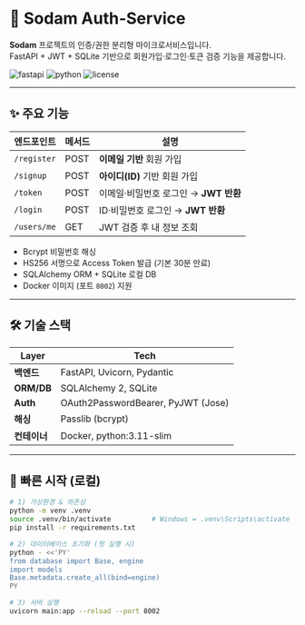 # 🔐 Sodam Auth-Service

**Sodam** 프로젝트의 인증/권한 분리형 마이크로서비스입니다.  
FastAPI + JWT + SQLite 기반으로 회원가입·로그인·토큰 검증 기능을 제공합니다.

![fastapi](https://img.shields.io/badge/FastAPI-0.111.0-009688?logo=fastapi&logoColor=white)
![python](https://img.shields.io/badge/python-3.11-blue)
![license](https://img.shields.io/badge/license-MIT-green)

---

## ✨ 주요 기능
| 엔드포인트 | 메서드 | 설명 |
|------------|--------|------|
| `/register` | POST | **이메일 기반** 회원 가입 |
| `/signup` | POST | **아이디(ID)** 기반 회원 가입 |
| `/token` | POST | 이메일·비밀번호 로그인 → **JWT 반환** |
| `/login` | POST | ID·비밀번호 로그인 → **JWT 반환** |
| `/users/me` | GET  | JWT 검증 후 내 정보 조회 |

* Bcrypt 비밀번호 해싱  
* HS256 서명으로 Access Token 발급 (기본 30분 만료)  
* SQLAlchemy ORM + SQLite 로컬 DB  
* Docker 이미지 (포트 `8002`) 지원

---

## 🛠️ 기술 스택
| Layer        | Tech |
|--------------|------|
| **백엔드**   | FastAPI, Uvicorn, Pydantic |
| **ORM/DB**   | SQLAlchemy 2, SQLite |
| **Auth**     | OAuth2PasswordBearer, PyJWT (Jose) |
| **해싱**     | Passlib (bcrypt) |
| **컨테이너** | Docker, python:3.11-slim |

---

## 🚀 빠른 시작 (로컬)

```bash
# 1) 가상환경 & 의존성
python -m venv .venv
source .venv/bin/activate          # Windows = .venv\Scripts\activate
pip install -r requirements.txt

# 2) 데이터베이스 초기화 (첫 실행 시)
python - <<'PY'
from database import Base, engine
import models
Base.metadata.create_all(bind=engine)
PY

# 3) 서버 실행
uvicorn main:app --reload --port 8002
